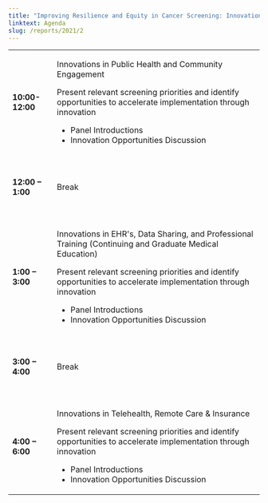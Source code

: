 ```yaml
---
title: "Improving Resilience and Equity in Cancer Screening: Innovations to Increase Screening"
linktext: Agenda
slug: /reports/2021/2
---
```

<div class="full-report-container">
<div class="left-nav-container">
<left-navigation root="/reports/2021/"></left-navigation>
</div>
<div class="report-container">

<table class="agenda-table">
<tbody>
<tr><td>

**10:00-12:00**
</td>
<td>

Innovations in Public Health and Community Engagement

Present relevant screening priorities and identify opportunities to accelerate implementation through innovation

- Panel Introductions
- Innovation Opportunities Discussion

</td>
</tr><tr><td>&nbsp;</td>
<td>&nbsp;</td>
</tr><tr><td>

**12:00 – 1:00**
</td>
<td>

Break

</td>
</tr><tr><td>&nbsp;</td>
<td>&nbsp;</td>
</tr><tr><td>

**1:00 – 3:00**

</td>
<td>

Innovations in EHR's, Data Sharing, and Professional Training (Continuing and Graduate Medical Education)

Present relevant screening priorities and identify opportunities to accelerate implementation through innovation

- Panel Introductions
- Innovation Opportunities Discussion

</td>
</tr><tr><td>&nbsp;</td>
<td>&nbsp;</td>
</tr><tr><td>

**3:00 – 4:00**

</td>
<td>

Break

</td>
</tr><tr><td>&nbsp;</td>
<td>&nbsp;</td>
</tr><tr><td>

**4:00&nbsp;– 6:00**

</td>

<td>

Innovations in Telehealth, Remote Care &amp; Insurance

Present relevant screening priorities and identify opportunities to accelerate implementation through innovation
- Panel Introductions
- Innovation Opportunities Discussion

</td>
</tr></tbody></table>

</div>
</div>
